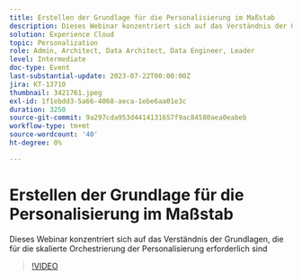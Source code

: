 ```yaml
---
title: Erstellen der Grundlage für die Personalisierung im Maßstab
description: Dieses Webinar konzentriert sich auf das Verständnis der Grundlagen, die für die skalierte Orchestrierung der Personalisierung erforderlich sind
solution: Experience Cloud
topic: Personalization
role: Admin, Architect, Data Architect, Data Engineer, Leader
level: Intermediate
doc-type: Event
last-substantial-update: 2023-07-22T00:00:00Z
jira: KT-13710
thumbnail: 3421761.jpeg
exl-id: 1f1ebdd3-5a66-4068-aeca-1ebe6aa01e3c
duration: 3250
source-git-commit: 9a297cda953d4414131657f9ac84580aea0eabeb
workflow-type: tm+mt
source-wordcount: '40'
ht-degree: 0%

---
```


# Erstellen der Grundlage für die Personalisierung im Maßstab

Dieses Webinar konzentriert sich auf das Verständnis der Grundlagen, die für die skalierte Orchestrierung der Personalisierung erforderlich sind

>[!VIDEO](https://video.tv.adobe.com/v/3421761/?learn=on)
